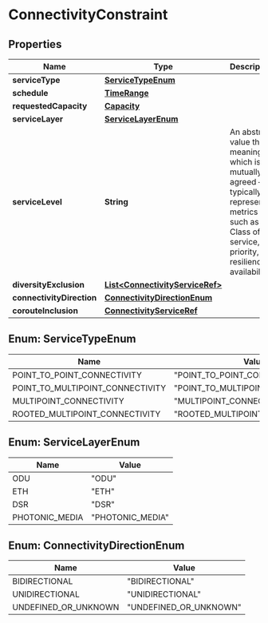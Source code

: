 
# ConnectivityConstraint

## Properties
Name | Type | Description | Notes
------------ | ------------- | ------------- | -------------
**serviceType** | [**ServiceTypeEnum**](#ServiceTypeEnum) |  |  [optional]
**schedule** | [**TimeRange**](TimeRange.md) |  |  [optional]
**requestedCapacity** | [**Capacity**](Capacity.md) |  |  [optional]
**serviceLayer** | [**ServiceLayerEnum**](#ServiceLayerEnum) |  |  [optional]
**serviceLevel** | **String** | An abstract value the meaning of which is mutually agreed – typically represents metrics such as - Class of service, priority, resiliency, availability |  [optional]
**diversityExclusion** | [**List&lt;ConnectivityServiceRef&gt;**](ConnectivityServiceRef.md) |  |  [optional]
**connectivityDirection** | [**ConnectivityDirectionEnum**](#ConnectivityDirectionEnum) |  |  [optional]
**corouteInclusion** | [**ConnectivityServiceRef**](ConnectivityServiceRef.md) |  |  [optional]


<a name="ServiceTypeEnum"></a>
## Enum: ServiceTypeEnum
Name | Value
---- | -----
POINT_TO_POINT_CONNECTIVITY | &quot;POINT_TO_POINT_CONNECTIVITY&quot;
POINT_TO_MULTIPOINT_CONNECTIVITY | &quot;POINT_TO_MULTIPOINT_CONNECTIVITY&quot;
MULTIPOINT_CONNECTIVITY | &quot;MULTIPOINT_CONNECTIVITY&quot;
ROOTED_MULTIPOINT_CONNECTIVITY | &quot;ROOTED_MULTIPOINT_CONNECTIVITY&quot;


<a name="ServiceLayerEnum"></a>
## Enum: ServiceLayerEnum
Name | Value
---- | -----
ODU | &quot;ODU&quot;
ETH | &quot;ETH&quot;
DSR | &quot;DSR&quot;
PHOTONIC_MEDIA | &quot;PHOTONIC_MEDIA&quot;


<a name="ConnectivityDirectionEnum"></a>
## Enum: ConnectivityDirectionEnum
Name | Value
---- | -----
BIDIRECTIONAL | &quot;BIDIRECTIONAL&quot;
UNIDIRECTIONAL | &quot;UNIDIRECTIONAL&quot;
UNDEFINED_OR_UNKNOWN | &quot;UNDEFINED_OR_UNKNOWN&quot;



